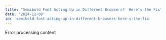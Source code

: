 ```yaml
---
title: "Semibold Font Acting Up in Different Browsers?  Here's the Fix"
date: '2024-11-08'
id: 'semibold-font-acting-up-in-different-browsers-here-s-the-fix'
---
```


Error processing content
